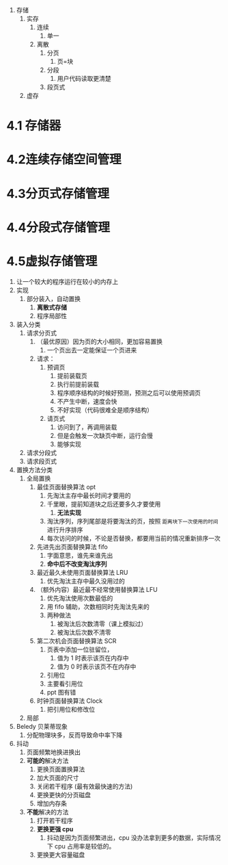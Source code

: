 1. 存储
	1. 实存
		1. 连续
			1. 单一
		2. 离散
			1. 分页
				1. 页=块
			2. 分段
				1. 用户代码读取更清楚
			3. 段页式
	2. 虚存

# 4.1 存储器
# 4.2连续存储空间管理
# 4.3分页式存储管理

# 4.4分段式存储管理
# 4.5虚拟存储管理
1. 让一个较大的程序运行在较小的内存上
2. 实现
	1. 部分装入，自动置换
		1. **离散式存储**
		2. 程序局部性
3. 装入分类
	1. 请求分页式
		1. （最优原因）因为页的大小相同，更加容易置换
			1. 一个页出去一定能保证一个页进来
		2. 请求：
			1. 预调页
				1. 提前装载页
				2. 执行前提前装载
				3. 程序顺序结构的时候好预测，预测之后可以使用预调页
				4. 不产生中断，速度会快
				5. 不好实现（代码很难全是顺序结构）
			2. 请页式
				1. 访问到了，再调用装载
				2. 但是会触发一次缺页中断，运行会慢
				3. 能够实现
	2. 请求分段式
	3. 请求段页式
4. 置换方法分类
	1. 全局置换
		1. 最佳页面替换算法 opt
			1. 先淘汰主存中最长时间才要用的
			2. 千里眼，提前知道块之后还要多久才要使用
				1. **无法实现**
			3. 淘汰序列，序列尾部是将要淘汰的页，按照 `距离块下一次使用的时间` 进行升序排序
			4. 每次访问的时候，不论是否替换，都要用当前的情况重新排序一次
		2. 先进先出页面替换算法 fifo
			1. 字面意思，谁先来谁先出
			2. **命中后不改变淘汰序列**
		3. 最近最久未使用页面替换算法 LRU
			1. 优先淘汰主存中最久没用过的
		4. （额外内容）最近最不经常使用替换算法 LFU
			1. 优先淘汰使用次数最低的
			2. 用 fifo 辅助，次数相同时先淘汰先来的
			3. 两种做法
				1. 被淘汰后次数清零（课上模拟过）
				2. 被淘汰后次数不清零
		5. 第二次机会页面替换算法 SCR
			1. 页表中添加一位驻留位，
				1. 值为 1 时表示该页在内存中
				2. 值为 0 时表示该页不在内存中
			2. 引用位
			3. 主要看引用位
			4. ppt 图有错
		6. 时钟页面替换算法 Clock
			1. 把引用位和修改位
	2. 局部
5. Beledy 贝莱蒂现象 
	1. 分配物理块多，反而导致命中率下降
6. 抖动
	1. 页面频繁地换进换出
	2. **可能的**解决方法
		1. 更换页面置换算法
		2. 加大页面的尺寸
		3. 关闭若干程序 (最有效最快速的方法)
		4. 更换更快的分页磁盘
		5. 增加内存条
	3. **不能**解决的方法
		1. 打开若干程序
		2. **更换更强 cpu**
			1. 抖动是因为页面频繁进出，cpu 没办法拿到更多的数据，实际情况下 cpu 占用率是较低的。
		3. 更换更大容量磁盘

